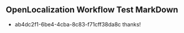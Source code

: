 ## OpenLocalization Workflow Test MarkDown
* ab4dc2f1-6be4-4cba-8c83-f71cff38da8c thanks!

<!--HONumber=Jul16_HO4-->



